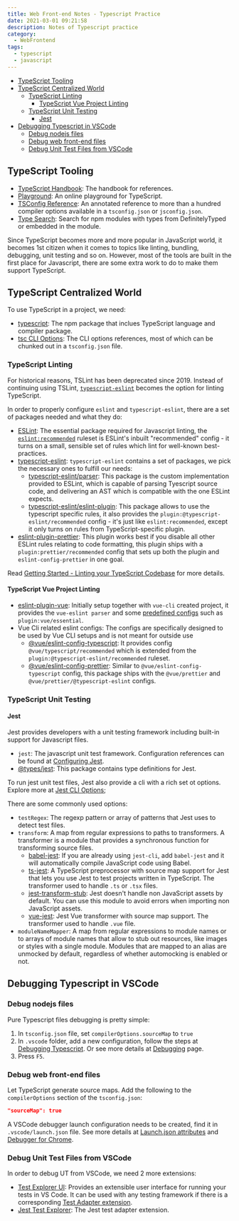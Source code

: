 ```yaml
---
title: Web Front-end Notes - Typescript Practice
date: 2021-03-01 09:21:58
description: Notes of Typescript practice
category:
  - WebFrontend
tags:
  - typescript
  - javascript
---
```


- [TypeScript Tooling](#typescript-tooling)
- [TypeScript Centralized World](#typescript-centralized-world)
  - [TypeScript Linting](#typescript-linting)
    - [TypeScript Vue Project Linting](#typescript-vue-project-linting)
  - [TypeScript Unit Testing](#typescript-unit-testing)
    - [Jest](#jest)
- [Debugging Typescript in VSCode](#debugging-typescript-in-vscode)
  - [Debug nodejs files](#debug-nodejs-files)
  - [Debug web front-end files](#debug-web-front-end-files)
  - [Debug Unit Test Files from VSCode](#debug-unit-test-files-from-vscode)

## TypeScript Tooling

- [TypeScript Handbook](https://www.typescriptlang.org/docs/handbook/intro.html): The handbook for references.
- [Playground](https://www.typescriptlang.org/play): An online playground for TypeScript.
- [TSConfig Reference](https://www.typescriptlang.org/tsconfig): An annotated reference to more than a hundred compiler options available in a `tsconfig.json` or `jsconfig.json`.
- [Type Search](https://www.typescriptlang.org/dt/search?search=): Search for npm modules with types from DefinitelyTyped or embedded in the module.

Since TypeScript becomes more and more popular in JavaScript world, it becomes 1st citizen when it comes to topics like linting, bundling, debugging, unit testing and so on. However, most of the tools are built in the first place for Javascript, there are some extra work to do to make them support TypeScript.

## TypeScript Centralized World

To use TypeScript in a project, we need:

- [typescript](https://www.npmjs.com/package/typescript): The npm package that inclues TypeScript language and compiler package.
- [tsc CLI Options](https://www.typescriptlang.org/docs/handbook/compiler-options.html): The CLI options references, most of which can be chunked out in a `tsconfig.json` file.

### TypeScript Linting

For historical reasons, TSLint has been deprecated since 2019. Instead of continuing using TSLint, [`typescript-eslint`](https://github.com/typescript-eslint/typescript-eslint) becomes the option for linting TypeScript.

In order to properly configure `eslint` and `typescript-eslint`, there are a set of packages needed and what they do:

- [ESLint](https://eslint.org/): The essential package required for Javascript linting, the [`eslint:recommended`](https://eslint.org/docs/rules/) ruleset is ESLint's inbuilt "recommended" config - it turns on a small, sensible set of rules which lint for well-known best-practices.
- [typescript-eslint](https://github.com/typescript-eslint/typescript-eslint/tree/master/packages): `typescript-eslint` contains a set of packages, we pick the necessary ones to fulfill our needs:
  - [typescript-eslint/parser](https://github.com/typescript-eslint/typescript-eslint/tree/master/packages/parser): This package is the custom implementation provided to ESLint, which is capable of parsing Tyescript source code, and delivering an AST which is compatible with the one ESLint expects.
  - [typescript-eslint/eslint-plugin](https://github.com/typescript-eslint/typescript-eslint/tree/master/packages/eslint-plugin): This package allows to use the typescript specific rules, it also provides the `plugin:@typescript-eslint/recommended` config - it's just like `eslint:recommended`, except it only turns on rules from TypeScript-specific plugin.
- [eslint-plugin-prettier](https://github.com/prettier/eslint-plugin-prettier#readme): This plugin works best if you disable all other ESLint rules relating to code formatting, this plugin ships with a `plugin:prettier/recommended` config that sets up both the plugin and `eslint-config-prettier` in one goal.

Read [Getting Started - Linting your TypeScript Codebase](https://github.com/typescript-eslint/typescript-eslint/blob/master/docs/getting-started/linting/README.md) for more details.

#### TypeScript Vue Project Linting

- [eslint-plugin-vue](https://github.com/vuejs/eslint-plugin-vue): Initially setup together with `vue-cli` created project, it provides the `vue-eslint parser` and some [predefined configs](https://eslint.vuejs.org/user-guide/#bundle-configurations) such as `plugin:vue/essential`.
- Vue Cli related eslint configs: The configs are specifically designed to be used by Vue CLI setups and is not meant for outside use
  - [@vue/eslint-config-typescript](https://github.com/vuejs/eslint-config-typescript#readme): It provides config `@vue/typescript/recommended` which is extended from the `plugin:@typescript-eslint/recommended` ruleset.
  - [@vue/eslint-config-prettier](https://github.com/vuejs/eslint-config-prettier#readme): Similar to `@vue/eslint-config-typescript` config, this package ships with the `@vue/prettier` and `@vue/prettier/@typescript-eslint` configs.

### TypeScript Unit Testing

#### Jest

Jest provides developers with a unit testing framework including built-in support for Javascript files.

- `jest`: The javascript unit test framework. Configuration references can be found at [Configuring Jest](https://jestjs.io/docs/configuration).
- [@types/jest](https://www.npmjs.com/package/@types/jest): This package contains type definitions for Jest.

To run jest unit test files, Jest also provide a cli with a rich set ot options. Explore more at [Jest CLI Options](https://jestjs.io/docs/cli);

There are some commonly used options:

- `testRegex`: The regexp pattern or array of patterns that Jest uses to detect test files.
- `transform`: A map from regular expressions to paths to transformers. A transformer is a module that provides a synchronous function for transforming source files.
  - [babel-jest](https://www.npmjs.com/package/babel-jest): If you are already using `jest-cli`, add `babel-jest` and it will automatically compile JavaScript code using Babel.
  - [ts-jest](https://www.npmjs.com/package/ts-jest): A TypeScript preprocessor with source map support for Jest that lets you use Jest to test projects written in TypeScript. The transformer used to handle `.ts` or `.tsx` files.
  - [jest-transform-stub](https://www.npmjs.com/package/jest-transform-stub): Jest doesn't handle non JavaScript assets by default. You can use this module to avoid errors when importing non JavaScript assets.
  - [vue-jest](https://www.npmjs.com/package/vue-jest): Jest Vue transformer with source map support. The transformer used to handle `.vue` file.
- `moduleNameMapper`: A map from regular expressions to module names or to arrays of module names that allow to stub out resources, like images or styles with a single module. Modules that are mapped to an alias are unmocked by default, regardless of whether automocking is enabled or not.

## Debugging Typescript in VSCode

### Debug nodejs files

Pure Typescript files debugging is pretty simple:

1. In `tsconfig.json` file, set `compilerOptions.sourceMap` to `true`
2. In `.vscode` folder, add a new configuration, follow the steps at [Debugging Typescript](https://code.visualstudio.com/docs/typescript/typescript-debugging). Or see more details at [Debugging](https://code.visualstudio.com/Docs/editor/debugging) page.
3. Press `F5`.

### Debug web front-end files

Let TypeScript generate source maps. Add the following to the `compilerOptions` section of the `tsconfig.json`:

```JSON
"sourceMap": true
```

A VSCode debugger launch configuration needs to be created, find it in `.vscode/launch.json` file. See more details at [Launch.json attributes](https://code.visualstudio.com/docs/editor/debugging#_launchjson-attributes) and [Debugger for Chrome](https://github.com/microsoft/vscode-chrome-debug/blob/master/README.md#other-optional-launch-config-fields).

### Debug Unit Test Files from VSCode

In order to debug UT from VSCode, we need 2 more extensions:

- [Test Explorer UI](https://marketplace.visualstudio.com/items?itemName=hbenl.vscode-test-explorer): Provides an extensible user interface for running your tests in VS Code. It can be used with any testing framework if there is a corresponding [Test Adapter extension](https://marketplace.visualstudio.com/items?itemName=hbenl.vscode-test-explorer#test-adapters).
- [Jest Test Explorer](https://marketplace.visualstudio.com/items?itemName=kavod-io.vscode-jest-test-adapter): The Jest test adapter extension.
